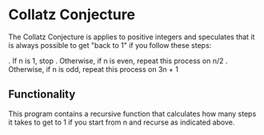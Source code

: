 
# Collatz Conjecture

The Collatz Conjecture is applies to positive integers and speculates that it is always possible to get "back to 1" if you follow these steps:

. If n is 1, stop
. Otherwise, if n is even, repeat this process on n/2
. Otherwise, if n is odd, repeat this process on 3n + 1


## Functionality

This program contains a recursive function that calculates how many steps it takes to get to 1 if you start from n and recurse as indicated above.
